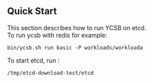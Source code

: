 <!--
Copyright (c) 2023 YCSB contributors. All rights reserved.

Licensed under the Apache License, Version 2.0 (the "License"); you
may not use this file except in compliance with the License. You
may obtain a copy of the License at

http://www.apache.org/licenses/LICENSE-2.0

Unless required by applicable law or agreed to in writing, software
distributed under the License is distributed on an "AS IS" BASIS,
WITHOUT WARRANTIES OR CONDITIONS OF ANY KIND, either express or
implied. See the License for the specific language governing
permissions and limitations under the License. See accompanying
LICENSE file.
-->

## Quick Start

 This section describes how to run YCSB on etcd.</br>
 To run ycsb with redis for example:</br>
 ```
 bin/ycsb.sh run basic -P workloads/workloada
 ```
 To start etcd, run : 
  ```
  /tmp/etcd-download-test/etcd
  ```
    
